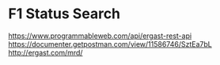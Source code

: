 # F1 Status Search

https://www.programmableweb.com/api/ergast-rest-api
https://documenter.getpostman.com/view/11586746/SztEa7bL
http://ergast.com/mrd/